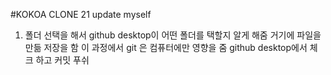 #KOKOA CLONE 21 update myself

1. 폴더 선택을 해서 github desktop이 어떤 폴더를 택할지 알게 해줌
거기에 파일을 만듦
저장을 함
이 과정에서 git 은 컴퓨터에만 영향을 줌
github desktop에서 체크 하고
커밋
푸쉬
